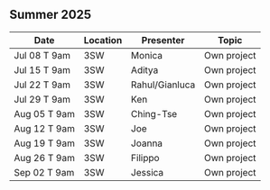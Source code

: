## Summer 2025

| Date            | Location   | Presenter                | Topic              |
|-----------------|------------|--------------------------|--------------------|
| Jul 08 T 9am    | 3SW        | Monica                   | Own project        |
| Jul 15 T 9am    | 3SW        | Aditya                   | Own project        |
| Jul 22 T 9am    | 3SW        | Rahul/Gianluca           | Own project        |
| Jul 29 T 9am    | 3SW        | Ken                      | Own project        |
| Aug 05 T 9am    | 3SW        | Ching-Tse                | Own project        |
| Aug 12 T 9am    | 3SW        | Joe                      | Own project        |
| Aug 19 T 9am    | 3SW        | Joanna                   | Own project        |
| Aug 26 T 9am    | 3SW        | Filippo                  | Own project        |
| Sep 02 T 9am    | 3SW        | Jessica                  | Own project        |
